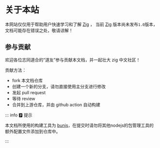# 关于本站

本网站仅仅用于帮助用户快速学习和了解 [Zig](https://github.com/ziglang/zig) ，
当前 [Zig](https://github.com/ziglang/zig) 版本尚未发布`1.0`版本，文档可能存在错误之处，敬请谅解！

## 参与贡献

欢迎各位志同道合的“道友”参与贡献本文档，并一起壮大 zig 中文社区！

贡献方法：

- fork 本文档仓库
- 创建一个新的分支，请勿直接使用主分支进行修改
- 发起 pull request
- 等待 review
- 合并到上游仓库，并由 github action 自动构建

::: info 🅿️ 提示

本文档所使用的构建工具为 [bunjs](https://bun.sh/)，在提交时请勿将其他nodejs的包管理工具的额外配置文件添加到仓库中。

:::